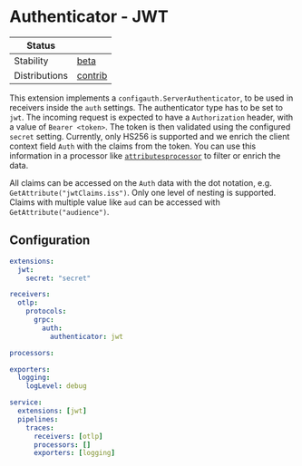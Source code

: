 # Authenticator - JWT

<!-- status autogenerated section -->
| Status                   |           |
| ------------------------ |-----------|
| Stability                | [beta]   |
| Distributions            | [contrib] |

[beta]: https://github.com/open-telemetry/opentelemetry-collector#beta
[contrib]: https://github.com/open-telemetry/opentelemetry-collector-releases/tree/main/distributions/otelcol-contrib
<!-- end autogenerated section -->

This extension implements a `configauth.ServerAuthenticator`, to be used in receivers inside the `auth` settings. The authenticator type has to be set to `jwt`.
The incoming request is expected to have a `Authorization` header, with a value of `Bearer <token>`. The token is then validated using the configured `secret` setting.
Currently, only HS256 is supported and we enrich the client context field `Auth` with the claims from the token. You can use this information in a processor like [`attributesprocessor`](https://github.com/open-telemetry/opentelemetry-collector-contrib/tree/main/processor/attributesprocessor) to filter or enrich the data.

All claims can be accessed on the `Auth` data with the dot notation, e.g. `GetAttribute("jwtClaims.iss")`. Only one level of nesting is supported.
Claims with multiple value like `aud` can be accessed with `GetAttribute("audience")`.

## Configuration

```yaml
extensions:
  jwt:
    secret: "secret"

receivers:
  otlp:
    protocols:
      grpc:
        auth:
          authenticator: jwt

processors:

exporters:
  logging:
    logLevel: debug

service:
  extensions: [jwt]
  pipelines:
    traces:
      receivers: [otlp]
      processors: []
      exporters: [logging]
```
